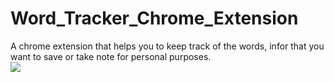 # Word_Tracker_Chrome_Extension
A chrome extension that helps you to keep track of the words, infor that you want to save or take note for personal purposes.<br>
<img src="https://s23.postimg.org/enxnudl7v/image.png">
